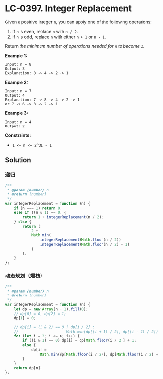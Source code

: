 # LC-0397. Integer Replacement

Given a positive integer `n`, you can apply one of the following operations:

1. If `n` is even, replace `n` with `n / 2`.
2. If `n` is odd, replace `n` with either `n + 1` or `n - 1`.

Return _the minimum number of operations needed for `n` to become `1`_.

**Example 1:**

```
Input: n = 8
Output: 3
Explanation: 8 -> 4 -> 2 -> 1
```

**Example 2:**

```
Input: n = 7
Output: 4
Explanation: 7 -> 8 -> 4 -> 2 -> 1
or 7 -> 6 -> 3 -> 2 -> 1
```

**Example 3:**

```
Input: n = 4
Output: 2
```

**Constraints:**

-   `1 <= n <= 2^31 - 1`

## Solution

### 递归

```javascript
/**
 * @param {number} n
 * @return {number}
 */
var integerReplacement = function (n) {
    if (n === 1) return 0;
    else if ((n & 1) == 0) {
        return 1 + integerReplacement(n / 2);
    } else {
        return (
            2 +
            Math.min(
                integerReplacement(Math.floor(n / 2)),
                integerReplacement(Math.floor(n / 2) + 1)
            )
        );
    }
};
```

### 动态规划（爆栈）

```javascript
/**
 * @param {number} n
 * @return {number}
 */
var integerReplacement = function (n) {
    let dp = new Array(n + 1).fill(0);
    // dp[0] = 0; dp[2] = 1;
    dp[1] = 0;

    // dp[i] = (i & 2) == 0 ? dp[i / 2] :
    //                      Math.min(dp[(i + 1) / 2], dp[(i - 1) / 2])
    for (let i = 2; i <= n; i++) {
        if ((i & 1) == 0) dp[i] = dp[Math.floor(i / 2)] + 1;
        else {
            dp[i] =
                Math.min(dp[Math.floor(i / 2)], dp[Math.floor(i / 2) + 1]) + 2;
        }
    }
    return dp[n];
};
```
